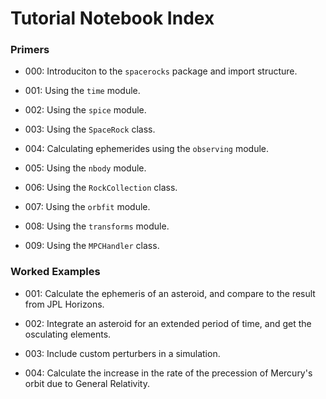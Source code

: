 # Tutorial Notebook Index

### Primers

- 000: Introduciton to the `spacerocks` package and import structure.

- 001: Using the `time` module.

- 002: Using the `spice` module.

- 003: Using the `SpaceRock` class.

- 004: Calculating ephemerides using the `observing` module.

- 005: Using the `nbody` module.

- 006: Using the `RockCollection` class.

- 007: Using the `orbfit` module.

- 008: Using the `transforms` module.

- 009: Using the `MPCHandler` class.

### Worked Examples

- 001: Calculate the ephemeris of an asteroid, and compare to the result from JPL Horizons.

- 002: Integrate an asteroid for an extended period of time, and get the osculating elements.

- 003: Include custom perturbers in a simulation.

- 004: Calculate the increase in the rate of the precession of Mercury's orbit due to General Relativity.